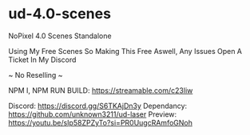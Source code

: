 # ud-4.0-scenes

 NoPixel 4.0 Scenes Standalone

 Using My Free Scenes So Making This Free Aswell, Any Issues Open A Ticket In My Discord

 ~ No Reselling ~

 NPM I, NPM RUN BUILD: https://streamable.com/c23liw

 Discord: https://discord.gg/S6TKAjDn3y
 Dependancy: https://github.com/unknown3211/ud-laser
 Preview: https://youtu.be/sIp58ZPZyTo?si=PR0UugcRAmfoGNoh
